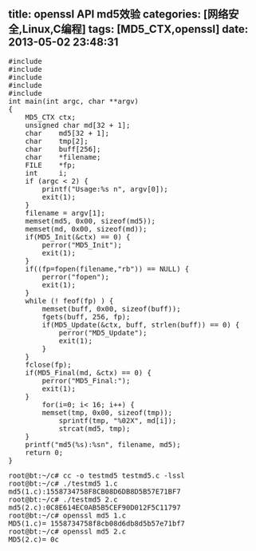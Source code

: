 title: openssl API md5效验
categories: [网络安全,Linux,C编程]
tags: [MD5_CTX,openssl]
date: 2013-05-02 23:48:31
---
<pre>
#include <stdio.h>
#include <string.h>
#include <stdlib.h>
#include <errno.h>
#include <openssl/md5.h>
int main(int argc, char **argv)
{
    MD5_CTX ctx;
    unsigned char md[32 + 1];
    char    md5[32 + 1];
    char    tmp[2];
    char    buff[256];
    char    *filename;
    FILE    *fp;
    int     i;
    if (argc < 2) {
        printf("Usage:%s <filename>n", argv[0]);
        exit(1);
    }
    filename = argv[1];
    memset(md5, 0x00, sizeof(md5));
    memset(md, 0x00, sizeof(md));
    if(MD5_Init(&ctx) == 0) {
        perror("MD5_Init");
        exit(1);
    }
    if((fp=fopen(filename,"rb")) == NULL) {
        perror("fopen");
        exit(1);
    }
    while (! feof(fp) ) {
        memset(buff, 0x00, sizeof(buff));
        fgets(buff, 256, fp);
        if(MD5_Update(&ctx, buff, strlen(buff)) == 0) {
            perror("MD5_Update");
            exit(1);
        }
    }
    fclose(fp);
    if(MD5_Final(md, &ctx) == 0) {
        perror("MD5_Final:");
        exit(1);
    }
        for(i=0; i< 16; i++) {
        memset(tmp, 0x00, sizeof(tmp));
            sprintf(tmp, "%02X", md[i]);
            strcat(md5, tmp);
    }
    printf("md5(%s):%sn", filename, md5);
    return 0;
}
</pre>
<pre>
root@bt:~/c# cc -o testmd5 testmd5.c -lssl
root@bt:~/c# ./testmd5 1.c
md5(1.c):1558734758F8CB08D6DB8D5B57E71BF7
root@bt:~/c# ./testmd5 2.c
md5(2.c):0C8E614EC0AB5B5CEF90D012F5C11797
root@bt:~/c# openssl md5 1.c
MD5(1.c)= 1558734758f8cb08d6db8d5b57e71bf7
root@bt:~/c# openssl md5 2.c
MD5(2.c)= 0c
</pre>